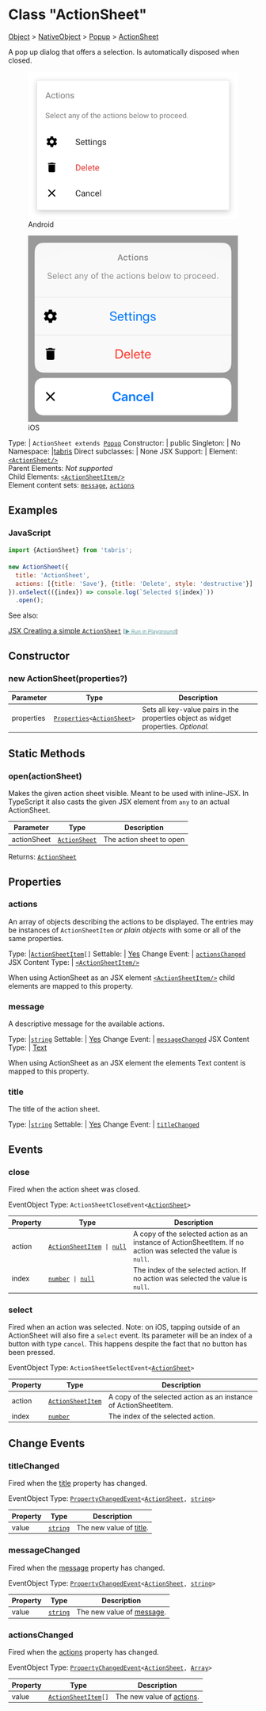 ---
---
# Class "ActionSheet"

<a href="https://developer.mozilla.org/en-US/docs/Web/JavaScript/Reference/Global_Objects/Object" title="View &quot;Object&quot; on MDN">Object</a> > <a href="NativeObject.html" title="NativeObject Class Reference">NativeObject</a> > <a href="Popup.html" title="Popup Class Reference">Popup</a> > <a href="#" >ActionSheet</a>

A pop up dialog that offers a selection. Is automatically disposed when closed.


<div class="tabris-image"><figure><div><img srcset="img/android/ActionSheet.png 2x" src="img/android/ActionSheet.png" alt="ActionSheet on Android"/></div><figcaption>Android</figcaption></figure><figure><div><img srcset="img/ios/ActionSheet.png 2x" src="img/ios/ActionSheet.png" alt="ActionSheet on iOS"/></div><figcaption>iOS</figcaption></figure></div>

Type: | <code style="white-space: nowrap">ActionSheet extends <a href="Popup.html" title="Popup Class Reference">Popup</a></code>
Constructor: | public
Singleton: | No
Namespace: |<a href="../modules.html#startup" >tabris</a>
Direct subclasses: | None
JSX Support: | Element: <code style="white-space: nowrap"><a href="#" >&lt;ActionSheet/&gt;</a></code><br/>Parent Elements: *Not supported*<br/>Child Elements: <code style="white-space: nowrap"><a href="ActionSheetItem.html" title="ActionSheetItem Class Reference">&lt;ActionSheetItem/&gt;</a></code><br/>Element content sets: [<code style="white-space: nowrap">message</code>](#message), [<code style="white-space: nowrap">actions</code>](#actions)

## Examples
### JavaScript


```js
import {ActionSheet} from 'tabris';

new ActionSheet({
  title: 'ActionSheet',
  actions: [{title: 'Save'}, {title: 'Delete', style: 'destructive'}]
}).onSelect(({index}) => console.log(`Selected ${index}`))
  .open();
```



See also:
  
[<span class='language jsx'>JSX</span> Creating a simple `ActionSheet`](https://github.com/eclipsesource/tabris-js/tree/v3.9.0/snippets/actionsheet.jsx) <span style="font-size: 75%;">[<a href="https://playground.tabris.com/?gitref=v3.9.0&snippet=actionsheet.jsx" style="color: cadetblue;">► Run in Playground</a>]</span>

## Constructor

### new ActionSheet(properties?)

Parameter|Type|Description
-|-|-
properties | <code style="white-space: nowrap"><a href="Widget.html#propertieswidget" title="Widget Class Type">Properties</a>&lt;<a href="#" >ActionSheet</a>&gt;</code> | Sets all key-value pairs in the properties object as widget properties. *Optional.*

## Static Methods

### open(actionSheet)



Makes the given action sheet visible. Meant to be used with inline-JSX. In TypeScript it also casts the given JSX element from `any` to an actual ActionSheet.


Parameter|Type|Description
-|-|-
actionSheet | <code style="white-space: nowrap"><a href="#" >ActionSheet</a></code> | The action sheet to open


Returns: <code style="white-space: nowrap"><a href="#" >ActionSheet</a></code>


## Properties

### actions


An array of objects describing the actions to be displayed. The entries may be instances of `ActionSheetItem` *or plain objects* with some or all of the same properties.

Type: |<code style="white-space: nowrap"><a href="ActionSheetItem.html" title="ActionSheetItem Class Reference">ActionSheetItem</a>[]</code>
Settable: | <a href="../widget-basics.html#widget-properties" >Yes</a>
Change Event: | [`actionsChanged`](#actionschanged)
JSX Content Type: | <code style="white-space: nowrap"><a href="ActionSheetItem.html" title="ActionSheetItem Class Reference">&lt;ActionSheetItem/&gt;</a></code>





When using ActionSheet as an JSX element <code style="white-space: nowrap"><a href="ActionSheetItem.html" title="ActionSheetItem Class Reference">&lt;ActionSheetItem/&gt;</a></code> child elements are mapped to this property.

### message


A descriptive message for the available actions.

Type: |<code style="white-space: nowrap"><a href="https://developer.mozilla.org/en-US/docs/Web/JavaScript/Data_structures#string_type" title="View &quot;string&quot; on MDN">string</a></code>
Settable: | <a href="../widget-basics.html#widget-properties" >Yes</a>
Change Event: | [`messageChanged`](#messagechanged)
JSX Content Type: | [Text](../declarative-ui.md#jsx-specifics)





When using ActionSheet as an JSX element the elements Text content is mapped to this property.

### title


The title of the action sheet.

Type: |<code style="white-space: nowrap"><a href="https://developer.mozilla.org/en-US/docs/Web/JavaScript/Data_structures#string_type" title="View &quot;string&quot; on MDN">string</a></code>
Settable: | <a href="../widget-basics.html#widget-properties" >Yes</a>
Change Event: | [`titleChanged`](#titlechanged)





## Events

### close

Fired when the action sheet was closed.

EventObject Type: <code style="white-space: nowrap">ActionSheetCloseEvent&lt;<a href="#" >ActionSheet</a>&gt;</code>

Property|Type|Description
-|-|-
action | <code style="white-space: nowrap"><a href="ActionSheetItem.html" title="ActionSheetItem Class Reference">ActionSheetItem</a> &#124; <a href="https://developer.mozilla.org/en-US/docs/Web/JavaScript/Data_structures#null_type" title="View &quot;null&quot; on MDN">null</a></code> | A copy of the selected action as an instance of ActionSheetItem. If no action was selected the value is `null`.
index | <code style="white-space: nowrap"><a href="https://developer.mozilla.org/en-US/docs/Web/JavaScript/Data_structures#number_type" title="View &quot;number&quot; on MDN">number</a> &#124; <a href="https://developer.mozilla.org/en-US/docs/Web/JavaScript/Data_structures#null_type" title="View &quot;null&quot; on MDN">null</a></code> | The index of the selected action. If no action was selected the value is `null`.

### select

Fired when an action was selected. Note: on iOS, tapping outside of an ActionSheet will also fire a `select` event. Its parameter will be an index of a button with type `cancel`. This happens despite the fact that no button has been pressed.

EventObject Type: <code style="white-space: nowrap">ActionSheetSelectEvent&lt;<a href="#" >ActionSheet</a>&gt;</code>

Property|Type|Description
-|-|-
action | <code style="white-space: nowrap"><a href="ActionSheetItem.html" title="ActionSheetItem Class Reference">ActionSheetItem</a></code> | A copy of the selected action as an instance of ActionSheetItem.
index | <code style="white-space: nowrap"><a href="https://developer.mozilla.org/en-US/docs/Web/JavaScript/Data_structures#number_type" title="View &quot;number&quot; on MDN">number</a></code> | The index of the selected action.

## Change Events

### titleChanged

Fired when the [title](#title) property has changed.

EventObject Type: <code style="white-space: nowrap"><a href="ChangeListeners.html#propertychangedeventtargettype-valuetype" title="ChangeListeners Class Type">PropertyChangedEvent</a>&lt;<a href="#" >ActionSheet</a>, <a href="https://developer.mozilla.org/en-US/docs/Web/JavaScript/Data_structures#string_type" title="View &quot;string&quot; on MDN">string</a>&gt;</code>

Property|Type|Description
-|-|-
value | <code style="white-space: nowrap"><a href="https://developer.mozilla.org/en-US/docs/Web/JavaScript/Data_structures#string_type" title="View &quot;string&quot; on MDN">string</a></code> | The new value of [title](#title).

### messageChanged

Fired when the [message](#message) property has changed.

EventObject Type: <code style="white-space: nowrap"><a href="ChangeListeners.html#propertychangedeventtargettype-valuetype" title="ChangeListeners Class Type">PropertyChangedEvent</a>&lt;<a href="#" >ActionSheet</a>, <a href="https://developer.mozilla.org/en-US/docs/Web/JavaScript/Data_structures#string_type" title="View &quot;string&quot; on MDN">string</a>&gt;</code>

Property|Type|Description
-|-|-
value | <code style="white-space: nowrap"><a href="https://developer.mozilla.org/en-US/docs/Web/JavaScript/Data_structures#string_type" title="View &quot;string&quot; on MDN">string</a></code> | The new value of [message](#message).

### actionsChanged

Fired when the [actions](#actions) property has changed.

EventObject Type: <code style="white-space: nowrap"><a href="ChangeListeners.html#propertychangedeventtargettype-valuetype" title="ChangeListeners Class Type">PropertyChangedEvent</a>&lt;<a href="#" >ActionSheet</a>, <a href="https://developer.mozilla.org/en-US/docs/Web/JavaScript/Reference/Global_Objects/Array" title="View &quot;Array&quot; on MDN">Array</a>&gt;</code>

Property|Type|Description
-|-|-
value | <code style="white-space: nowrap"><a href="ActionSheetItem.html" title="ActionSheetItem Class Reference">ActionSheetItem</a>[]</code> | The new value of [actions](#actions).


